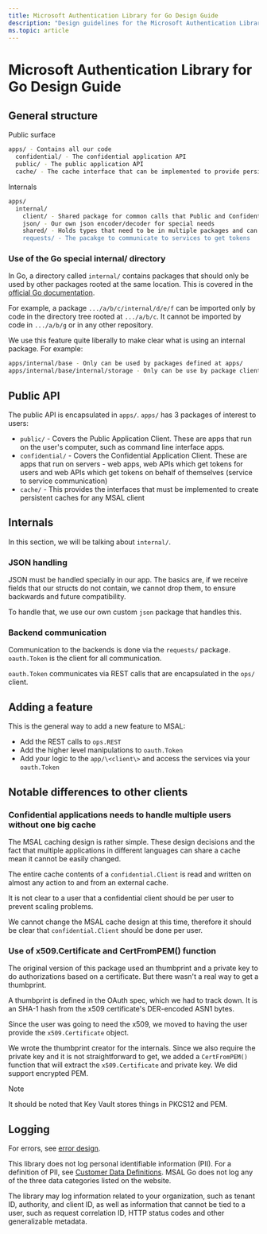 ```yaml
---
title: Microsoft Authentication Library for Go Design Guide
description: "Design guidelines for the Microsoft Authentication Library for Go."
ms.topic: article
---
```


# Microsoft Authentication Library for Go Design Guide

## General structure

Public surface

```bash
apps/ - Contains all our code
  confidential/ - The confidential application API
  public/ - The public application API
  cache/ - The cache interface that can be implemented to provide persistence cache storage of credentials
```

Internals

```bash
apps/
  internal/
    client/ - Shared package for common calls that Public and Confidential apps share
    json/ - Our own json encoder/decoder for special needs
    shared/ - Holds types that need to be in multiple packages and can't be moved into a single one due to import cycles
    requests/ - The pacakge to communicate to services to get tokens
```

### Use of the Go special internal/ directory

In Go, a directory called `internal/` contains packages that should only be used by other packages rooted at the same location. This is covered in the [official Go documentation](https://golang.org/doc/go1.4#internalpackages).

For example, a package `.../a/b/c/internal/d/e/f` can be imported only by code in the directory tree rooted at `.../a/b/c`. It cannot be imported by code in `.../a/b/g` or in any other repository.

We use this feature quite liberally to make clear what is using an internal package.  For example:

```bash
apps/internal/base - Only can be used by packages defined at apps/
apps/internal/base/internal/storage - Only can be use by package client
```

## Public API

The public API is encapsulated in `apps/`.  `apps/` has 3 packages of interest to users:

- `public/` - Covers the Public Application Client. These are apps that run on the user's computer, such as command line interface apps. 
- `confidential/` - Covers the Confidential Application Client. These are apps that run on servers - web apps, web APIs which get tokens for users and web APIs which get tokens on behalf of themselves (service to service communication)
- `cache/` - This provides the interfaces that must be implemented to create persistent caches for any MSAL client

## Internals

In this section, we will be talking about `internal/`.

### JSON handling

JSON must be handled specially in our app. The basics are, if we receive fields that our structs do not contain, we cannot drop them, to ensure backwards and future compatibility.

To handle that, we use our own custom `json` package that handles this.

### Backend communication

Communication to the backends is done via the `requests/` package. `oauth.Token` is the client for all communication.

`oauth.Token` communicates via REST calls that are encapsulated in the `ops/` client.

## Adding a feature

This is the general way to add a new feature to MSAL:

- Add the REST calls to `ops.REST`
- Add the higher level manipulations to `oauth.Token`
- Add your logic to the `app/\<client\>` and access the services via your `oauth.Token`

## Notable differences to other clients

### Confidential applications needs to handle multiple users without one big cache

The MSAL caching design is rather simple. These design decisions and the fact that multiple applications in different languages can share a cache mean it cannot be easily changed.

The entire cache contents of a `confidential.Client` is read and written on almost any action to and from an external cache.

It is not clear to a user that a confidential client should be per user to prevent scaling problems.

We cannot change the MSAL cache design at this time, therefore it should be clear that `confidential.Client` should be done per user.

### Use of x509.Certificate and CertFromPEM() function

The original version of this package used an thumbprint and a private key to do authorizations
based on a certificate. But there wasn't a real way to get a thumbprint.

A thumbprint is defined in the OAuth spec, which we had to track down. It is an SHA-1 hash from the x509 certificate's DER-encoded ASN1 bytes.

Since the user was going to need the x509, we moved to having the user provide the `x509.Certificate` object.

We wrote the thumbprint creator for the internals. Since we also require the private key and it is not straightforward to get, we added a `CertFromPEM()` function that will extract the `x509.Certificate` and private key. We did support encrypted PEM.

>[!NOTE]
>It should be noted that Key Vault stores things in PKCS12 and PEM.

## Logging

For errors, see [error design](./error-design.md).

This library does not log personal identifiable information (PII). For a definition of PII, see [Customer Data Definitions](https://www.microsoft.com/trust-center/privacy/customer-data-definitions). MSAL Go does not log any of the three data categories listed on the website.

The library may log information related to your organization, such as tenant ID, authority, and client ID, as well as information that cannot be tied to a user, such as request correlation ID, HTTP status codes and other generalizable metadata.
